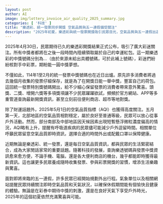 ```yaml
---
layout: post
author: AI
image: img/lottery_invoice_air_quality_2025_summary.jpg
categories: [ '科技' ]
title: "樂透彩、統一發票同步開獎 空氣品質與五一連假備受關注"  
description: "2025年初夏，樂透彩與統一發票開獎吸引民眾目光，空氣品質與五一連假出遊成為生活熱議話題。科技便利帶來即時資訊，讓每個人都能輕鬆掌握最新中獎消息與戶外活動建議。"
---
```

2025年4月30日，民眾期待已久的樂透彩開獎結果正式公布，吸引了廣大彩迷關注。所有中獎者都將在之後一段時間內陸續領取屬於自己的幸運紅包。這一期樂透彩的中獎號碼分別為…（由於來源未給出具體號碼，可於此補上號碼），彩迷們紛紛核對手中彩票，期盼能一圓中獎夢想。

不僅如此，114年1至2月的統一發票中獎號碼也在近日出爐。原先許多消費者將過去幾個月收集的發票仔細保存，就是為了在開獎日能一舉中獎，豐富自己的荷包。這回統一發票特別獎號碼開出，給不少細心保留發票的消費者帶來意外驚喜。頭獎、二獎、增開六獎等多項獎項讓不少民眾躍躍欲試，頻頻於官方網站、APP等多重管道查詢最新開獎資訊，甚至立刻前往便利商店、超市等地對獎。

除了財運話題外，2025年5月1日的空氣品質指標（AQI）也獲得高度關注。五月第一天，北部地區的空氣品質相對穩定，屬於良好至普通等級，民眾可以放心從事戶外活動。然而，部分南部及中部地區因天候因素出現短暫懸浮微粒濃度偏高的情況，AQI略有上升，提醒有呼吸道疾病的民眾儘可能減少戶外逗留時間。相關單位呼籲民眾留意空氣品質即時資訊，選擇合適的時間外出或配戴口罩以保障健康。

近期無論是樂透彩、統一發票，還是每日空氣品質資訊，都與民眾的生活緊密結合，成為大家閒話家常的重要話題。隨著科技的發展，查詢樂透號碼與發票中獎資訊愈來愈方便，不論手機、電腦，還是各大便利商店的機台，幾乎都能即時獲得最新資訊。這也讓更多民眾養成隨時收集發票、參與彩票開獎的習慣，增添生活樂趣與驚喜。

面對即將來臨的五一連假，許多民眾已經開始規劃外出行程。氣象單位以及相關網站提醒民眾持續關注即時空氣品質和天氣狀況，以確保休假期間能有個愉快且健康的體驗。無論是在彩券中期待中獎的刺激，還是在良好天氣下享受戶外時光，2025年的這個初夏依然充滿驚喜與可能。